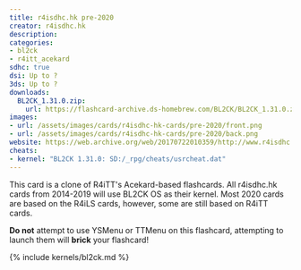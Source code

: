 ```yaml
---
title: r4isdhc.hk pre-2020
creator: r4isdhc.hk
description:
categories:
- bl2ck
- r4itt_acekard
sdhc: true
dsi: Up to ?
3ds: Up to ?
downloads:
  BL2CK_1.31.0.zip:
    url: https://flashcard-archive.ds-homebrew.com/BL2CK/BL2CK_1.31.0.zip
images:
- url: /assets/images/cards/r4isdhc-hk-cards/pre-2020/front.png
- url: /assets/images/cards/r4isdhc-hk-cards/pre-2020/back.png
website: https://web.archive.org/web/20170722010359/http://www.r4isdhc.hk/index.htm
cheats:
- kernel: "BL2CK 1.31.0: SD:/_rpg/cheats/usrcheat.dat"
---
```


This card is a clone of R4iTT's Acekard-based flashcards. All r4isdhc.hk cards from 2014-2019 will use BL2CK OS as their kernel. Most 2020 cards are based on the R4iLS cards, however, some are still based on R4iTT cards.

**Do not** attempt to use YSMenu or TTMenu on this flashcard, attempting to launch them will **brick** your flashcard!

{% include kernels/bl2ck.md %}